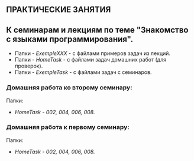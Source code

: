 ## ПРАКТИЧЕСКИЕ ЗАНЯТИЯ
## К семинарам и лекциям по теме "Знакомство с языками программирования".

* Папки - *ExempleXXX*  - с файлами примеров задач из лекций.
* Папки - *HomeTask*    - с файлами задач домашних работ (для проверок).
* Папки - *ExempleTask*        - с файлами задач с семинаров.


### Домашняя работа ко второму семинару:
Папки:
* *HomeTask - 002, 004, 006, 008.*


### Домашняя работа к первому семинару:
Папки:
* *HomeTask - 002, 004, 006, 008.*